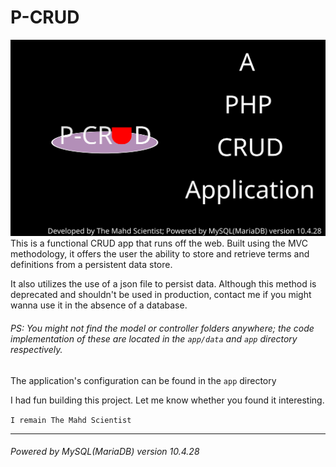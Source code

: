 # P-CRUD
![Banner](./assets/images//banner.svg)
This is a functional CRUD app that runs off the web. Built using the MVC methodology, it offers the user the ability to store and retrieve terms and definitions from a persistent data store.

It also utilizes the use of a json file to persist data. Although this method is deprecated and shouldn't be used in production, contact me if you might wanna use it in the absence of a database.

###### PS: You might not find the model or controller folders anywhere; the code implementation of these are located in the `app/data` and `app` directory respectively.
The application's configuration can be found in the `app` directory

I had fun building this project. Let me know whether you found it interesting.

`I remain The Mahd Scientist`

----------

###### *Powered by MySQL(MariaDB) version 10.4.28*